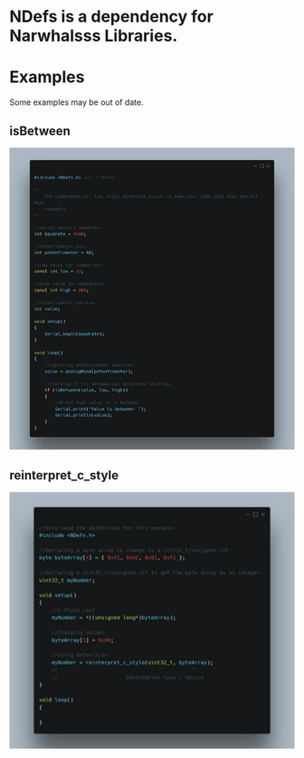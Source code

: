 # NDefs is a dependency for Narwhalsss Libraries.

# Examples
  Some examples may be out of date.
## isBetween
![alt text](https://github.com/Narwhalsss360/NALibs/blob/main/Example%20Carbons/NDefs/isBetween.png)

## reinterpret_c_style
![alt text](https://github.com/Narwhalsss360/NALibs/blob/main/Example%20Carbons/NDefs/reinterpret_c_style.png)